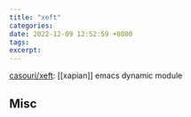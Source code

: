 ```yaml
---
title: "xeft"
categories: 
date: 2022-12-09 12:52:59 +0800
tags: 
excerpt: 
---
```


[casouri/xeft](https://github.com/casouri/xeft): [[xapian]] emacs dynamic module










## Misc



